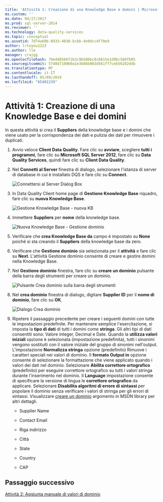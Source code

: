```yaml
---
title: 'Attività 1: Creazione di una Knowledge Base e domini | Microsoft Docs'
ms.custom: ''
ms.date: 04/27/2017
ms.prod: sql-server-2014
ms.reviewer: ''
ms.technology: data-quality-services
ms.topic: conceptual
ms.assetid: 7d74a60b-8933-4038-bcbb-4e9dcc4f70e9
author: lrtoyou1223
ms.author: lle
manager: craigg
ms.openlocfilehash: 79edd8566f2b3c9b586bc8c8815e1d9bc586fb05
ms.sourcegitcommit: 5748d710960a1e3b8bb003d561ff7ceb56202ddb
ms.translationtype: MT
ms.contentlocale: it-IT
ms.lasthandoff: 05/09/2019
ms.locfileid: "65481239"
---
```

# <a name="task-1-creating-a-knowledge-base-and-domains"></a>Attività 1: Creazione di una Knowledge Base e dei domini
  In questa attività si crea il **Suppliers** della knowledge base e i domini che viene usato per la corrispondenza dei dati e pulizia dei dati per rimuovere i duplicati.  
  
1.  Avvio veloce **Client Data Quality**. Fare clic su **avviare**, scegliere **tutti i programmi**, fare clic su **Microsoft SQL Server 2012**, fare clic su **Data Quality Services**, quindi fare clic su  **Client Data Quality**.  
  
2.  Nel **Connetti al Server** finestra di dialogo, selezionare l'istanza di server di database in cui è installato DQS e fare clic su **Connect**.  
  
     ![Connettersi al Server Dialog Box](../../2014/tutorials/media/et-creatingaknowledgebaseanddomains-01.jpg "connettersi alla finestra di dialogo Server")  
  
3.  In Data Quality Client home page di **Gestione Knowledge Base** riquadro, fare clic su **nuova Knowledge Base**.  
  
     ![Gestione Knowledge Base - nuova KB](../../2014/tutorials/media/et-creatingaknowledgebaseanddomains-02.jpg "Gestione Knowledge Base - nuova KB")  
  
4.  Immettere **Suppliers** per **nome** della knowledge base.  
  
     ![Nuova Knowledge Base - Gestione dominio](../../2014/tutorials/media/et-creatingaknowledgebaseanddomains-03.jpg "nuova Knowledge Base - Gestione dominio")  
  
5.  Verificare che **crea Knowledge Base da** campo è impostato su **None** poiché si sta creando il **Suppliers** della knowledge base da zero.  
  
6.  Verificare che **Gestione dominio** sia selezionata per il **attività** e fare clic su **Next**. L'attività Gestione dominio consente di creare e gestire domini nella Knowledge Base.  
  
7.  Nel **Gestione dominio** finestra, fare clic su **creare un dominio** pulsante della barra degli strumenti per creare un dominio.  
  
     ![Pulsante Crea dominio sulla barra degli strumenti](../../2014/tutorials/media/et-creatingaknowledgebaseanddomains-04.jpg "pulsante Crea dominio sulla barra degli strumenti")  
  
8.  Nel **crea dominio** finestra di dialogo, digitare **Supplier ID** per il **nome di dominio**, fare clic su **OK**.  
  
     ![Dialogo Crea dominio](../../2014/tutorials/media/et-creatingaknowledgebaseanddomains-05.jpg "dialogo Crea dominio")  
  
9. Ripetere il passaggio precedente per creare i seguenti domini con tutte le impostazioni predefinite. Per mantenere semplice l'esercitazione, si imposta la **tipo di dati** di tutti i domini come **stringa**. Gli altri tipi di dati consentiti sono: Valore integer, Decimal e Date. Quando la **utilizza valori iniziali** opzione è selezionata (impostazione predefinita), tutti i sinonimi vengono sostituiti con il valore iniziale del gruppo di sinonimi nell'output. L'impostazione **Normalizza stringa** opzione (predefinito) Rimuove i caratteri speciali nei valori di dominio. Il **formato Output in** opzione consente di selezionare la formattazione che viene applicato quando i valori dei dati nel dominio. Selezionare **Abilita correttore ortografico** (predefinito) per eseguire correttore ortografico su tutti i valori stringa durante l'inserimento nel dominio. Il **Language** impostazione consente di specificare la versione di lingua le **correttore ortografico** da applicare. Selezionare **Disabilita algoritmi di errore di sintassi** per popolare il dominio senza verificare i valori di stringa per gli errori di sintassi. Visualizzare [creare un dominio](https://msdn.microsoft.com/library/hh510401.aspx) argomento in MSDN library per altri dettagli.  
  
    -   Supplier Name  
  
    -   Contact Email  
  
    -   Riga indirizzo  
  
    -   Città  
  
    -   State  
  
    -   Country  
  
    -   CAP  
  
## <a name="next-step"></a>Passaggio successivo  
 [Attività 2: Aggiunta manuale di valori di dominio](../../2014/tutorials/task-2-adding-domain-values-manually.md)  
  
  
